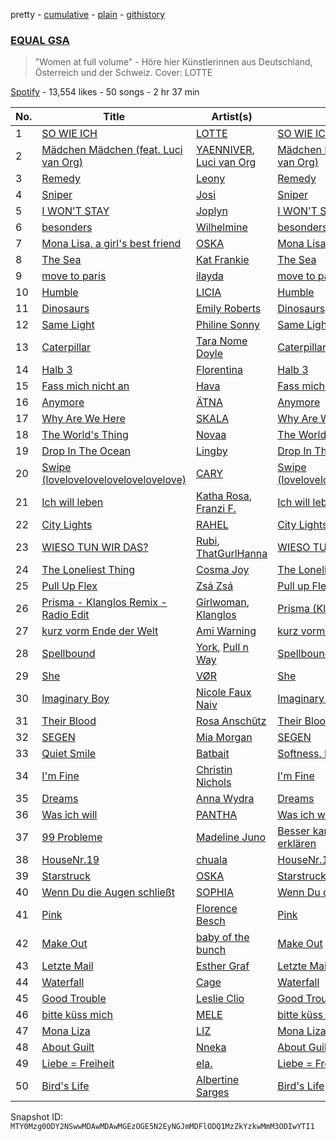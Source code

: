pretty - [cumulative](/playlists/cumulative/37i9dQZF1DWVA5o3WHL2eG.md) - [plain](/playlists/plain/37i9dQZF1DWVA5o3WHL2eG) - [githistory](https://github.githistory.xyz/mackorone/spotify-playlist-archive/blob/main/playlists/plain/37i9dQZF1DWVA5o3WHL2eG)

### [EQUAL GSA](https://open.spotify.com/playlist/37i9dQZF1DWVA5o3WHL2eG)

> "Women at full volume" \- Höre hier Künstlerinnen aus Deutschland, Österreich und der Schweiz\. Cover: LOTTE

[Spotify](https://open.spotify.com/user/spotify) - 13,554 likes - 50 songs - 2 hr 37 min

| No. | Title | Artist(s) | Album | Length |
|---|---|---|---|---|
| 1 | [SO WIE ICH](https://open.spotify.com/track/6JkTgg7FY1DWZLYiM1B56Q) | [LOTTE](https://open.spotify.com/artist/3gqabzO7zvHVzAIT0Nxqa3) | [SO WIE ICH](https://open.spotify.com/album/0t6Q2AEooDRXaI1xITnhKe) | 3:39 |
| 2 | [Mädchen Mädchen \(feat\. Luci van Org\)](https://open.spotify.com/track/1NNcwO2fcbkYdWR4cpv2Vq) | [YAENNIVER](https://open.spotify.com/artist/62yGrNS5EcrAnBVlDtlBEw), [Luci van Org](https://open.spotify.com/artist/4MiL1KP3pARZzzmvEUSELY) | [Mädchen Mädchen \(feat\. Luci van Org\)](https://open.spotify.com/album/0mqbTppBPQCghaadqHMxoR) | 2:46 |
| 3 | [Remedy](https://open.spotify.com/track/5JVA0t7r2Y7m9NaHmgaeiC) | [Leony](https://open.spotify.com/artist/2NpPlwwDVYR5dIj0F31EcC) | [Remedy](https://open.spotify.com/album/4nKguZWie1WQuxFspIwHOY) | 2:27 |
| 4 | [Sniper](https://open.spotify.com/track/7gTYVU6OwYZJXiGMUm6Eyd) | [Josi](https://open.spotify.com/artist/5vQXzZjy86ijQhMjMb1ke4) | [Sniper](https://open.spotify.com/album/01wbOdOqktVM6TF4PMO3av) | 1:56 |
| 5 | [I WON'T STAY](https://open.spotify.com/track/0U9gq4pfWLjoF7F4pWcMvO) | [Joplyn](https://open.spotify.com/artist/32Jt1AK733JbFR82hEZ0Ih) | [I WON'T STAY](https://open.spotify.com/album/0m8w2qFAnW82Nn6mhmxZ7I) | 4:46 |
| 6 | [besonders](https://open.spotify.com/track/0qZ38h6vARmBn1dLPo5qIU) | [Wilhelmine](https://open.spotify.com/artist/4f5pBvQZzdOGpFF0pwtUZG) | [besonders](https://open.spotify.com/album/14iHxk7M0XCEgoZPiYn8Rg) | 3:00 |
| 7 | [Mona Lisa, a girl's best friend](https://open.spotify.com/track/3Pu6JxVoH13eOFliZPRAqv) | [OSKA](https://open.spotify.com/artist/4aT85lix0NSNB6w9Ozzksq) | [Mona Lisa, a girl's best friend](https://open.spotify.com/album/2JvzoVjEpv0sBIYs5JuyOY) | 3:20 |
| 8 | [The Sea](https://open.spotify.com/track/0ZyWvgGja2GqSlOcqmovEB) | [Kat Frankie](https://open.spotify.com/artist/6vdr7WnqTfEEPjKJsNrlgY) | [The Sea](https://open.spotify.com/album/5BlEIOLptS2u31jUbgZojJ) | 4:18 |
| 9 | [move to paris](https://open.spotify.com/track/4gmXbQ2CLqBT2W0EVYG3Zf) | [ilayda](https://open.spotify.com/artist/2JctEubYrAEVMCbHAfdYPU) | [move to paris](https://open.spotify.com/album/3nnEQLZooQUV5VgvdC0PeP) | 2:42 |
| 10 | [Humble](https://open.spotify.com/track/5Sp4e9TEfUdvPlyocVp1am) | [LICIA](https://open.spotify.com/artist/59iuiRjF8ICAQZDJPpiptY) | [Humble](https://open.spotify.com/album/03k2GVSiIyeONjCKLtVTZH) | 4:14 |
| 11 | [Dinosaurs](https://open.spotify.com/track/3PRxmJf4F3CDA0vyathTYz) | [Emily Roberts](https://open.spotify.com/artist/3RBqLTttwN1orqQozYfmJo) | [Dinosaurs](https://open.spotify.com/album/25uJ91s0iYTTZYoG9L5mQn) | 2:56 |
| 12 | [Same Light](https://open.spotify.com/track/5OGjfhiuw5K6vNYSsEdTE5) | [Philine Sonny](https://open.spotify.com/artist/5NXT9hOfNLjOMnXqCqzR2t) | [Same Light](https://open.spotify.com/album/6UxAaYhbUXhS0M7beI7ARJ) | 2:36 |
| 13 | [Caterpillar](https://open.spotify.com/track/0EcsqmlF8pnJxtJ6Dsb91G) | [Tara Nome Doyle](https://open.spotify.com/artist/4juPbQZA8Z5lkQYtd4pNmv) | [Caterpillar](https://open.spotify.com/album/2jdKh2eZ9oSFe5WxeiKoLd) | 3:53 |
| 14 | [Halb 3](https://open.spotify.com/track/4S9w9u6MnE9j09UROeNsto) | [Florentina](https://open.spotify.com/artist/7adCbfW9aRcBxWhuuSNXTo) | [Halb 3](https://open.spotify.com/album/7eBjH8qGXRW05o4RLI7Z6V) | 1:49 |
| 15 | [Fass mich nicht an](https://open.spotify.com/track/1XgRfGN4N0n7nK8kWZr0CR) | [Hava](https://open.spotify.com/artist/3Mn6d673ieRza7uw6zY2Zv) | [Fass mich nicht an](https://open.spotify.com/album/1D7TjRf3rO98oo7cxtlFQo) | 3:33 |
| 16 | [Anymore](https://open.spotify.com/track/41k9LvMt9xspB5nueIUsfU) | [ÄTNA](https://open.spotify.com/artist/4ORnI4BzjKFbUply6fRvkX) | [Anymore](https://open.spotify.com/album/1gN8dVk0oKtQoHdk1oxKrL) | 2:34 |
| 17 | [Why Are We Here](https://open.spotify.com/track/6NItiASHGH1dmfSeBN79qb) | [SKALA](https://open.spotify.com/artist/43hoEqOilY8CNQ3hzms5Pq) | [Why Are We Here](https://open.spotify.com/album/1gIkTMcxdAhZEP1Vm7VkI6) | 5:00 |
| 18 | [The World's Thing](https://open.spotify.com/track/7p9qrq8qPw8KA6nyLN6Ocq) | [Novaa](https://open.spotify.com/artist/3PMqVecYp6tFBk7d7SDlPm) | [The World's Thing](https://open.spotify.com/album/0orNVT4C6SfaFiplCVEvFX) | 2:41 |
| 19 | [Drop In The Ocean](https://open.spotify.com/track/3bdQlieY8g6LCBp19pjFHL) | [Lingby](https://open.spotify.com/artist/3qvY7dcscKVm7bbCkQKWKQ) | [Drop In The Ocean](https://open.spotify.com/album/0zSjpzAS5tMzS0BgFgK6l9) | 3:48 |
| 20 | [Swipe \(lovelovelovelovelovelovelove\)](https://open.spotify.com/track/2xBFHYI89zv6nwIsou5sTO) | [CARY](https://open.spotify.com/artist/0AHMHf89EpUmUPHY1dXBRv) | [Swipe \(lovelovelovelovelovelovelove\)](https://open.spotify.com/album/3KINihcfaQ88HpODrf3GEX) | 3:08 |
| 21 | [Ich will leben](https://open.spotify.com/track/4sMscWTLzCje04uem4z0ym) | [Katha Rosa](https://open.spotify.com/artist/767iqRy8U8T4rAdDscZt57), [Franzi F.](https://open.spotify.com/artist/7r1PIgsHGGj6mwXriQU0ek) | [Ich will leben](https://open.spotify.com/album/1VxT8JspigsvXAIbYLdPbe) | 2:47 |
| 22 | [City Lights](https://open.spotify.com/track/73atAQnc1qSPhOB1hv5p7H) | [RAHEL](https://open.spotify.com/artist/1PiAhtDO04aDUU9VKEi1j7) | [City Lights](https://open.spotify.com/album/5OVq51LblOygYxxbZ08yz9) | 3:21 |
| 23 | [WIESO TUN WIR DAS?](https://open.spotify.com/track/3UN4dmmFanb3ZBZNDIpn3C) | [Rubi](https://open.spotify.com/artist/0VlrorDSkEbLK1D6VvMgd2), [ThatGurlHanna](https://open.spotify.com/artist/48bqtQhilt5mDstY1HfgN5) | [WIESO TUN WIR DAS?](https://open.spotify.com/album/0tqkS38rIiloIIn9AEOMNK) | 2:19 |
| 24 | [The Loneliest Thing](https://open.spotify.com/track/4k5TtH1KiIh13ElOttHWg7) | [Cosma Joy](https://open.spotify.com/artist/2AqDA65BH1X8DI4LsFqiEJ) | [The Loneliest Thing](https://open.spotify.com/album/3ks4LGMZiJQJlU0my9bFfl) | 2:59 |
| 25 | [Pull Up Flex](https://open.spotify.com/track/5unI1BEFCZkXp4UV34xTQB) | [Zsá Zsá](https://open.spotify.com/artist/2tV5iP4TyDyLFU9WmfXMLZ) | [Pull up Flex](https://open.spotify.com/album/0yBeYMbAXS9oFDsbMFT3FM) | 2:51 |
| 26 | [Prisma \- Klanglos Remix \- Radio Edit](https://open.spotify.com/track/512m11L55vWoUbqrkObdCz) | [Girlwoman](https://open.spotify.com/artist/24rqTvJDFy2t2xgCxsN2f0), [Klanglos](https://open.spotify.com/artist/1jV311C5ADuBqCPpprsjUp) | [Prisma \(Klanglos Remix\)](https://open.spotify.com/album/147QdcYieTKdMrzIvs2X8h) | 3:28 |
| 27 | [kurz vorm Ende der Welt](https://open.spotify.com/track/5w0aDkrqRI8l66iNWPK8O4) | [Ami Warning](https://open.spotify.com/artist/7emjIbMonyAREBQkHhblu9) | [kurz vorm Ende der Welt](https://open.spotify.com/album/5jDlEitSpefFomiYgFWncm) | 2:33 |
| 28 | [Spellbound](https://open.spotify.com/track/1eS3YGv6LBS7oararePUL4) | [York](https://open.spotify.com/artist/20L5MecnuNujUE6imrfK0Q), [Pull n Way](https://open.spotify.com/artist/5NWbAWwcHnxmrr6vUhmqfH) | [Spellbound](https://open.spotify.com/album/6LIkPRuEAnLLBycG2TbRU1) | 2:52 |
| 29 | [She](https://open.spotify.com/track/6w4tv6eX6W9qa6pvd7Y3vX) | [VØR](https://open.spotify.com/artist/02gkdTPcKnn6BzYMqAsJsT) | [She](https://open.spotify.com/album/4OyhRQPRzDzci5dzkgpInl) | 0:46 |
| 30 | [Imaginary Boy](https://open.spotify.com/track/470qFnD2xdsZqOvXEubpj9) | [Nicole Faux Naiv](https://open.spotify.com/artist/49rxT73SJX2ORygUaXKLeD) | [Imaginary Boy](https://open.spotify.com/album/78S21P3LAQ4vbU3Vh9QKqc) | 3:10 |
| 31 | [Their Blood](https://open.spotify.com/track/7wP3lEBXkJ9n4v8kXtE7Cg) | [Rosa Anschütz](https://open.spotify.com/artist/1kjoxeQwJmoCfXT6j58MTm) | [Their Blood](https://open.spotify.com/album/2Gycc48ZDDu1eewL7EK9QQ) | 4:24 |
| 32 | [SEGEN](https://open.spotify.com/track/2hQCrsmDe1n1I1zgSgdix7) | [Mia Morgan](https://open.spotify.com/artist/5Uw20NgiZnH2WMcpQ7FdRB) | [SEGEN](https://open.spotify.com/album/0fBm1lNNZsAPlW3Xp6dynW) | 3:40 |
| 33 | [Quiet Smile](https://open.spotify.com/track/3ePAcsEO3jJxyHpiJSo9OA) | [Batbait](https://open.spotify.com/artist/1PGFrlFMjm2RIi2ndQ0lHG) | [Softness, Pt\. 1](https://open.spotify.com/album/3q64uO82lMEzX09QfFTlzl) | 2:32 |
| 34 | [I'm Fine](https://open.spotify.com/track/5cabcNbOrCUQ8q9vxKKWcn) | [Christin Nichols](https://open.spotify.com/artist/3vQtRdN3v7tuRnKaOjNzU0) | [I'm Fine](https://open.spotify.com/album/7aGK8OZgNcZTFxUcVR3iyg) | 3:27 |
| 35 | [Dreams](https://open.spotify.com/track/4UrxIqhCSVLSarKnMrnOmV) | [Anna Wydra](https://open.spotify.com/artist/1KPslttsLzdof3L6ud4prw) | [Dreams](https://open.spotify.com/album/7crqMfpxVphizPk4I8kxot) | 5:00 |
| 36 | [Was ich will](https://open.spotify.com/track/1oMegChnI6ZqfcDR5n8eBJ) | [PANTHA](https://open.spotify.com/artist/40TyBBFIw2Nw3psoWIkNI8) | [Was ich will](https://open.spotify.com/album/6ktVzgaQxt03He86k7ZFn3) | 2:51 |
| 37 | [99 Probleme](https://open.spotify.com/track/5kzcodJVFIui6nCRAfKw3O) | [Madeline Juno](https://open.spotify.com/artist/6u8KyY2rfBGDtDejRJ9JaQ) | [Besser kann ich es nicht erklären](https://open.spotify.com/album/2x3GbNC5I3eFx4ZrFJjvsy) | 3:33 |
| 38 | [HouseNr.19](https://open.spotify.com/track/2jblZmK2loEOOVokcXjBuk) | [chuala](https://open.spotify.com/artist/5k2dso94XJEWZhPMmKFznI) | [HouseNr.19](https://open.spotify.com/album/7FNO2wifGN6E7Lzmr0GCtF) | 3:42 |
| 39 | [Starstruck](https://open.spotify.com/track/051QrxU9tbj7lMpVQ5GBBr) | [OSKA](https://open.spotify.com/artist/4aT85lix0NSNB6w9Ozzksq) | [Starstruck](https://open.spotify.com/album/55g84BQDIGOoXKrWf2j3aG) | 2:57 |
| 40 | [Wenn Du die Augen schließt](https://open.spotify.com/track/0HlbHgvF2CHsRfGjlYIxcT) | [SOPHIA](https://open.spotify.com/artist/45wdSLZd70phdDkxlA5D3v) | [Wenn Du die Augen schließt](https://open.spotify.com/album/3T4vp2rxp0FjJ0vnt2WrmR) | 2:52 |
| 41 | [Pink](https://open.spotify.com/track/49nm7QzQh9PBPW8VKQoTdg) | [Florence Besch](https://open.spotify.com/artist/5gCo1kqCi58Q1P2gAvO4Pt) | [Pink](https://open.spotify.com/album/3wcItrM5zbTQrm6KKmpRk5) | 2:57 |
| 42 | [Make Out](https://open.spotify.com/track/6B1jdX6RSpK9J0obfpHeKO) | [baby of the bunch](https://open.spotify.com/artist/7iL7kelM3H9pfMMozONQx4) | [Make Out](https://open.spotify.com/album/0s7v694MvHIPleRYFHEtG0) | 1:21 |
| 43 | [Letzte Mail](https://open.spotify.com/track/3wa4qwuJVPNGIpuoJmffcV) | [Esther Graf](https://open.spotify.com/artist/1FXdfOOisB3d3hfZOjhjID) | [Letzte Mail](https://open.spotify.com/album/4ac7Z0wjwhaYeQMk1UaDRz) | 2:48 |
| 44 | [Waterfall](https://open.spotify.com/track/7Cipq2ROolmk2r6gWwiCuJ) | [Cage](https://open.spotify.com/artist/5AcetCgP402g9PqzkcSxNo) | [Waterfall](https://open.spotify.com/album/2fdLWQmYdYk6tIvE73YZbM) | 3:47 |
| 45 | [Good Trouble](https://open.spotify.com/track/7tOscxxC3AlgiBagWInEm3) | [Leslie Clio](https://open.spotify.com/artist/2Z8ZYYqedbWaOlSsBRVlmQ) | [Good Trouble](https://open.spotify.com/album/1BqIPBcVq5VEl4HpMuboQI) | 3:24 |
| 46 | [bitte küss mich](https://open.spotify.com/track/4CofSphX6ltv4pRdJaKqL0) | [MELE](https://open.spotify.com/artist/6Lk699bosWcOqCMFLJFrPp) | [bitte küss mich](https://open.spotify.com/album/3jfvxgoyvSt2IVWUkDTUGI) | 2:34 |
| 47 | [Mona Liza](https://open.spotify.com/track/0e1e7qPxpD5cRvMre22Fvp) | [LIZ](https://open.spotify.com/artist/793QToVJnVh8Op8YSqJsSm) | [Mona Liza](https://open.spotify.com/album/6X1ECkuUhZjsSwoxiOvo74) | 2:26 |
| 48 | [About Guilt](https://open.spotify.com/track/3sRfhmVDcAT9MJFaSL96Ig) | [Nneka](https://open.spotify.com/artist/0VX4MyYhvKRtU1AZUVGLUZ) | [About Guilt](https://open.spotify.com/album/3Dh4EC4RhMdk0BAZRXqbR1) | 3:16 |
| 49 | [Liebe = Freiheit](https://open.spotify.com/track/2iz6T0J8tC7UrXUKtIDwy0) | [ela.](https://open.spotify.com/artist/7hCkk48aIsK8myLaEbeXHx) | [Liebe = Freiheit](https://open.spotify.com/album/2dXs6rzi4QGtPrJE8Yp9ZO) | 3:07 |
| 50 | [Bird's Life](https://open.spotify.com/track/3MLnJNgMdhx5chY6OSDEXY) | [Albertine Sarges](https://open.spotify.com/artist/1bo2PjIgDEptAlEzxyOIuX) | [Bird's Life](https://open.spotify.com/album/2vpSULG9uMwpHsQ2KXHbuR) | 4:09 |

Snapshot ID: `MTY0Mzg0ODY2NSwwMDAwMDAwMGEzOGE5N2EyNGJmMDFlODQ1MzZkYzkwMmM3ODIwYTI1`